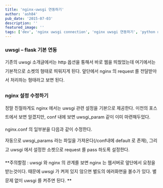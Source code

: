 ```yaml
---
title: 'nginx-uwsgi 연동하기'
author: 'ash84'
pub_date: '2015-07-03'
description: ''
featured_image: ''
tags: ['dev', 'nginx uwsgi connection', 'nginx uwsgi 연동하기', 'python nginx', 'WAS', 'Web Server', '웹서버']
---
```



### uwsgi – flask 기본 연동 

<span style="font-size: 11pt; line-height: 2;">기존의 uwsgi 소개글에서는 http 옵션을 통해서 바로 웹을 띄웠었는데 여기에서는 기본적으로 소켓의 형태로 띄워지게 된다. 앞단에서 nginx 의 request 를 전달받아서 처리하는 형태라고 보면 된다. </span>

<script src="https://gist.github.com/AhnSeongHyun/657f6266ea6192c678be.js"></script>

### nginx 설정 수정하기

<span style="font-size: 11pt; line-height: 2;">정말 친절하게도 nginx 에서는 uwsgi 관련 설정을 기본으로 제공한다. 이전의 포스트에서 보면 알겠지만, conf 내에 보면 uwsgi_param 같이 이미 마련해두었다. </span>

<span style="font-size: 11pt;">nginx.conf 의 일부분을 다음과 같이 수정한다. </span>

<span style="font-size: 11pt;"><script src="https://gist.github.com/AhnSeongHyun/f2502d560980a5f2f9d9.js"></script></span>

<span style="font-size: 11pt; line-height: 2;">자동으로 uwsgi_params 라는 파일을 가져온다(/conf내에 default 로 존재), 그리고 uwsgi 에서 설정한 소켓으로 request 를 pass 하도록 설정한다. </span>

<span style="font-size: 9pt; line-height: 2;">  
</span>

<span style="font-size: 11pt; line-height: 2;">**주의할점 : uwsgi 와 nginx 의 관계를 보면 nginx 는 웹서버로 앞단에서 요청을 받는것이다. 때문에 uwsgi 가 켜져 있지 않으면 별도의 에러화면을 볼수가 있다. 별 문제 없이 uwsgi 를 켜주면 된다. **</span>



